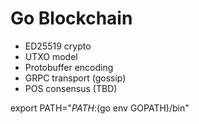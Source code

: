 # Go Blockchain

- ED25519 crypto
- UTXO model
- Protobuffer encoding
- GRPC transport (gossip)
- POS consensus (TBD)

export PATH="$PATH:$(go env GOPATH)/bin"